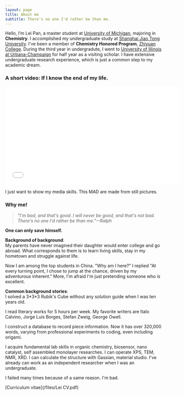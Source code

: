 ```yaml
---
layout: page
title: About me
subtitle: There's no one I'd rather be than me.
---
```


Hello, I’m Lei Pan, a master student at [University of Michigan](), majoring in **Chemistry**. I accomplished my undergraduate study at [Shanghai Jiao Tong University](http://en.sjtu.edu.cn/). I've been a member of **Chemistry Honored Program**, [Zhiyuan College](http://zhiyuan.sjtu.edu.cn/goto/en). During the third year in undergradute, I went to [University of Illinois at Urbana-Champaign](http://illinois.edu/) for half year as a visiting scholar. I have extensive undergraduate research experience, which is just a common step to my academic dream.

### A short video:  If I know the end of my life.

<iframe  width="560" height="315" src="\video\taikongren.mp4" frameborder="0" allowfullscreen></iframe>

I just want to show my media skills. This MAD are made from still pictures.


### Why me!
> *"I'm bad, and that's good. I will never be good, and that's not bad. There's no one I'd rather be than me."--Ralph*

**One can only save himself.**

**Background of background**:<br>
My parents have never imagined their daughter would enter college and go abroad. What corresponds to them is to learn living skills, stay in my hometown and struggle against life. 

Now I am among the top students in China. "Why am I here?" I replied "At every turning point, I chose to jump at the chance, driven by my adventurous inherent." More, I'm afraid I'm just pretending someone who is excellent. 

**Common background stories**:<br>
I solved a 3\*3\*3 Rubik's Cube without any solution guide when I was ten years old. 

I read literary works for 5 hours per week. My favorite writers are Italo Calvino, Jorge Luis Borges, Stefan Zweig, George Owell.

I construct a database to record piece information. Now it has over 320,000 words, varying from professional experiments to coding, even including origami. 

I acquire fundamental lab skills in organic chemistry, biosensor, nano catalyst, self assembled monolayer researches. I can operate XPS, TEM, NMR, XRD. I can calculate the structure with Gassian, material studio. I've already can work as an independent researcher when I was an undergraduate.

I failed many times because of a same reason. I'm bad.



[Curriculum vitae](/files/Lei CV.pdf)
















